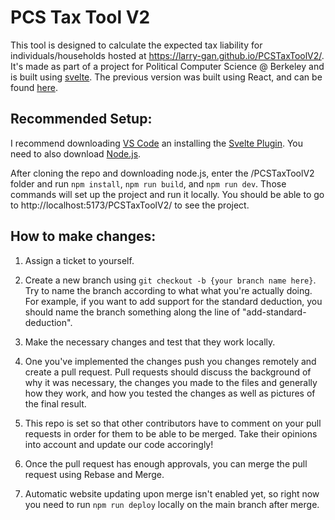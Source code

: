 # PCS Tax Tool V2

This tool is designed to calculate the expected tax liability for individuals/households hosted at https://larry-gan.github.io/PCSTaxToolV2/. It's made as part of a project for Political Computer Science @ Berkeley and is built using [svelte](https://svelte.dev/tutorial/basics). The previous version was built using React, and can be found [here](https://github.com/Larry-Gan/PCSTaxTool).

## Recommended Setup:

I recommend downloading [VS Code](https://code.visualstudio.com/) an installing the [Svelte Plugin](https://marketplace.visualstudio.com/items?itemName=svelte.svelte-vscode). You need to also download [Node.js](https://nodejs.dev/en/download/).

After cloning the repo and downloading node.js, enter the /PCSTaxToolV2 folder and run `npm install`, `npm run build`, and `npm run dev`. Those commands will set up the project and run it locally. You should be able to go to http://localhost:5173/PCSTaxToolV2/ to see the project.

## How to make changes:

1. Assign a ticket to yourself.

2. Create a new branch using `git checkout -b {your branch name here}`. Try to name the branch according to what what you're actually doing. For example, if you want to add support for the standard deduction, you should name the branch something along the line of "add-standard-deduction".

3. Make the necessary changes and test that they work locally.

4. One you've implemented the changes push you changes remotely and create a pull request.
   Pull requests should discuss the background of why it was necessary, the changes you made to the files and generally how they work, and how you tested the changes as well as pictures of the final result.

5. This repo is set so that other contributors have to comment on your pull requests in order for them to be able to be merged. Take their opinions into account and update our code accoringly!

6. Once the pull request has enough approvals, you can merge the pull request using Rebase and Merge.

7. Automatic website updating upon merge isn't enabled yet, so right now you need to run `npm run deploy` locally on the main branch after merge.
